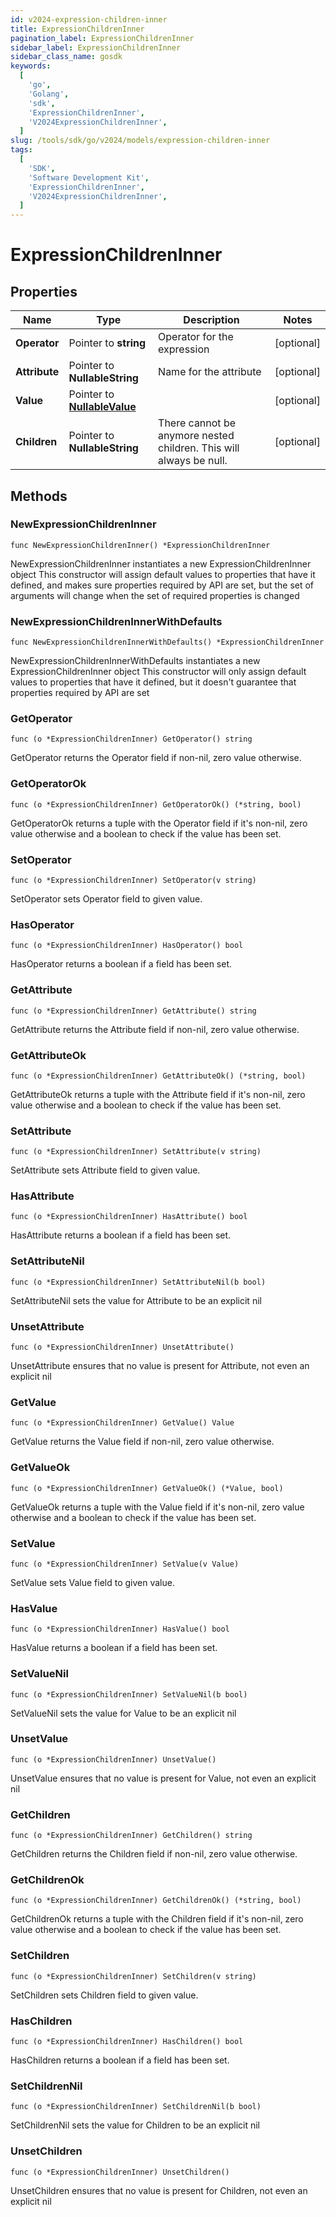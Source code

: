 ```yaml
---
id: v2024-expression-children-inner
title: ExpressionChildrenInner
pagination_label: ExpressionChildrenInner
sidebar_label: ExpressionChildrenInner
sidebar_class_name: gosdk
keywords:
  [
    'go',
    'Golang',
    'sdk',
    'ExpressionChildrenInner',
    'V2024ExpressionChildrenInner',
  ]
slug: /tools/sdk/go/v2024/models/expression-children-inner
tags:
  [
    'SDK',
    'Software Development Kit',
    'ExpressionChildrenInner',
    'V2024ExpressionChildrenInner',
  ]
---
```


# ExpressionChildrenInner

## Properties

| Name | Type | Description | Notes |
| --- | --- | --- | --- |
| **Operator** | Pointer to **string** | Operator for the expression | [optional] |
| **Attribute** | Pointer to **NullableString** | Name for the attribute | [optional] |
| **Value** | Pointer to [**NullableValue**](value) |  | [optional] |
| **Children** | Pointer to **NullableString** | There cannot be anymore nested children. This will always be null. | [optional] |

## Methods

### NewExpressionChildrenInner

`func NewExpressionChildrenInner() *ExpressionChildrenInner`

NewExpressionChildrenInner instantiates a new ExpressionChildrenInner object This constructor will assign default values to properties that have it defined, and makes sure properties required by API are set, but the set of arguments will change when the set of required properties is changed

### NewExpressionChildrenInnerWithDefaults

`func NewExpressionChildrenInnerWithDefaults() *ExpressionChildrenInner`

NewExpressionChildrenInnerWithDefaults instantiates a new ExpressionChildrenInner object This constructor will only assign default values to properties that have it defined, but it doesn't guarantee that properties required by API are set

### GetOperator

`func (o *ExpressionChildrenInner) GetOperator() string`

GetOperator returns the Operator field if non-nil, zero value otherwise.

### GetOperatorOk

`func (o *ExpressionChildrenInner) GetOperatorOk() (*string, bool)`

GetOperatorOk returns a tuple with the Operator field if it's non-nil, zero value otherwise and a boolean to check if the value has been set.

### SetOperator

`func (o *ExpressionChildrenInner) SetOperator(v string)`

SetOperator sets Operator field to given value.

### HasOperator

`func (o *ExpressionChildrenInner) HasOperator() bool`

HasOperator returns a boolean if a field has been set.

### GetAttribute

`func (o *ExpressionChildrenInner) GetAttribute() string`

GetAttribute returns the Attribute field if non-nil, zero value otherwise.

### GetAttributeOk

`func (o *ExpressionChildrenInner) GetAttributeOk() (*string, bool)`

GetAttributeOk returns a tuple with the Attribute field if it's non-nil, zero value otherwise and a boolean to check if the value has been set.

### SetAttribute

`func (o *ExpressionChildrenInner) SetAttribute(v string)`

SetAttribute sets Attribute field to given value.

### HasAttribute

`func (o *ExpressionChildrenInner) HasAttribute() bool`

HasAttribute returns a boolean if a field has been set.

### SetAttributeNil

`func (o *ExpressionChildrenInner) SetAttributeNil(b bool)`

SetAttributeNil sets the value for Attribute to be an explicit nil

### UnsetAttribute

`func (o *ExpressionChildrenInner) UnsetAttribute()`

UnsetAttribute ensures that no value is present for Attribute, not even an explicit nil

### GetValue

`func (o *ExpressionChildrenInner) GetValue() Value`

GetValue returns the Value field if non-nil, zero value otherwise.

### GetValueOk

`func (o *ExpressionChildrenInner) GetValueOk() (*Value, bool)`

GetValueOk returns a tuple with the Value field if it's non-nil, zero value otherwise and a boolean to check if the value has been set.

### SetValue

`func (o *ExpressionChildrenInner) SetValue(v Value)`

SetValue sets Value field to given value.

### HasValue

`func (o *ExpressionChildrenInner) HasValue() bool`

HasValue returns a boolean if a field has been set.

### SetValueNil

`func (o *ExpressionChildrenInner) SetValueNil(b bool)`

SetValueNil sets the value for Value to be an explicit nil

### UnsetValue

`func (o *ExpressionChildrenInner) UnsetValue()`

UnsetValue ensures that no value is present for Value, not even an explicit nil

### GetChildren

`func (o *ExpressionChildrenInner) GetChildren() string`

GetChildren returns the Children field if non-nil, zero value otherwise.

### GetChildrenOk

`func (o *ExpressionChildrenInner) GetChildrenOk() (*string, bool)`

GetChildrenOk returns a tuple with the Children field if it's non-nil, zero value otherwise and a boolean to check if the value has been set.

### SetChildren

`func (o *ExpressionChildrenInner) SetChildren(v string)`

SetChildren sets Children field to given value.

### HasChildren

`func (o *ExpressionChildrenInner) HasChildren() bool`

HasChildren returns a boolean if a field has been set.

### SetChildrenNil

`func (o *ExpressionChildrenInner) SetChildrenNil(b bool)`

SetChildrenNil sets the value for Children to be an explicit nil

### UnsetChildren

`func (o *ExpressionChildrenInner) UnsetChildren()`

UnsetChildren ensures that no value is present for Children, not even an explicit nil
